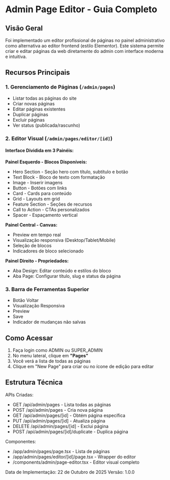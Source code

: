 # Admin Page Editor - Guia Completo

## Visão Geral

Foi implementado um editor profissional de páginas no painel administrativo como alternativa ao editor frontend (estilo Elementor). Este sistema permite criar e editar páginas da web diretamente do admin com interface moderna e intuitiva.

## Recursos Principais

### 1. **Gerenciamento de Páginas** (`/admin/pages`)
- Listar todas as páginas do site
- Criar novas páginas
- Editar páginas existentes
- Duplicar páginas
- Excluir páginas
- Ver status (publicada/rascunho)

### 2. **Editor Visual** (`/admin/pages/editor/[id]`)

#### Interface Dividida em 3 Painéis:

**Painel Esquerdo - Blocos Disponíveis:**
- Hero Section - Seção hero com título, subtítulo e botão
- Text Block - Bloco de texto com formatação
- Image - Inserir imagens
- Button - Botões com links
- Card - Cards para conteúdo
- Grid - Layouts em grid
- Feature Section - Seções de recursos
- Call to Action - CTAs personalizados
- Spacer - Espaçamento vertical

**Painel Central - Canvas:**
- Preview em tempo real
- Visualização responsiva (Desktop/Tablet/Mobile)
- Seleção de blocos
- Indicadores de bloco selecionado

**Painel Direito - Propriedades:**
- Aba Design: Editar conteúdo e estilos do bloco
- Aba Page: Configurar título, slug e status da página

### 3. **Barra de Ferramentas Superior**
- Botão Voltar
- Visualização Responsiva
- Preview
- Save
- Indicador de mudanças não salvas

## Como Acessar

1. Faça login como ADMIN ou SUPER_ADMIN
2. No menu lateral, clique em **"Pages"**
3. Você verá a lista de todas as páginas
4. Clique em "New Page" para criar ou no ícone de edição para editar

## Estrutura Técnica

APIs Criadas:
- GET /api/admin/pages - Lista todas as páginas
- POST /api/admin/pages - Cria nova página
- GET /api/admin/pages/[id] - Obtém página específica
- PUT /api/admin/pages/[id] - Atualiza página
- DELETE /api/admin/pages/[id] - Exclui página
- POST /api/admin/pages/[id]/duplicate - Duplica página

Componentes:
- /app/admin/pages/page.tsx - Lista de páginas
- /app/admin/pages/editor/[id]/page.tsx - Wrapper do editor
- /components/admin/page-editor.tsx - Editor visual completo

Data de Implementação: 22 de Outubro de 2025
Versão: 1.0.0

